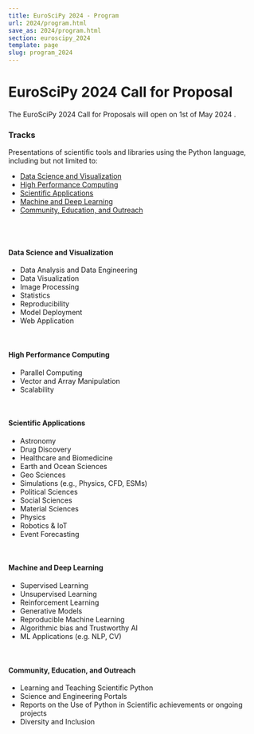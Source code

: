 ```yaml
---
title: EuroSciPy 2024 - Program
url: 2024/program.html
save_as: 2024/program.html
section: euroscipy_2024
template: page
slug: program_2024
---
```


# EuroSciPy 2024 Call for Proposal

The EuroSciPy 2024 Call for Proposals will open on 1st of May 2024 .

### Tracks

Presentations of scientific tools and libraries using the Python language,
including but not limited to:

- [Data Science and Visualization](#data-science-and-visualization)
- [High Performance Computing](#high-performance-computing)
- [Scientific Applications](#scientific-applications)
- [Machine and Deep Learning](#machine-and-deep-learning)
- [Community, Education, and Outreach](#community-education-and-outreach)

<br>
<br>

#### Data Science and Visualization

- Data Analysis and Data Engineering
- Data Visualization
- Image Processing
- Statistics
- Reproducibility
- Model Deployment
- Web Application

<br>

#### High Performance Computing

- Parallel Computing
- Vector and Array Manipulation
- Scalability

<br>

#### Scientific Applications

- Astronomy
- Drug Discovery
- Healthcare and Biomedicine
- Earth and Ocean Sciences
- Geo Sciences
- Simulations (e.g., Physics, CFD, ESMs)
- Political Sciences
- Social Sciences
- Material Sciences
- Physics
- Robotics & IoT
- Event Forecasting

<br>

#### Machine and Deep Learning

- Supervised Learning
- Unsupervised Learning
- Reinforcement Learning
- Generative Models
- Reproducible Machine Learning
- Algorithmic bias and Trustworthy AI
- ML Applications (e.g. NLP, CV)

<br>

#### Community, Education, and Outreach

- Learning and Teaching Scientific Python
- Science and Engineering Portals
- Reports on the Use of Python in Scientific achievements or ongoing projects
- Diversity and Inclusion

<br>
<br>

